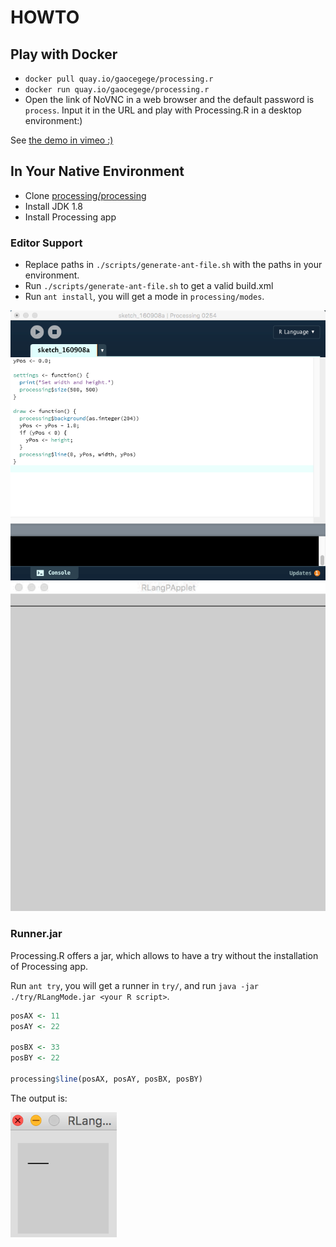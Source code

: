 # HOWTO

## Play with Docker

* `docker pull quay.io/gaocegege/processing.r`
* `docker run quay.io/gaocegege/processing.r`
* Open the link of NoVNC in a web browser and the default password is `process`. Input it in the URL and play with Processing.R in a desktop environment:)

See [the demo in vimeo :)](https://vimeo.com/207571123)

## In Your Native Environment

* Clone [processing/processing](https://github.com/processing/processing)
* Install JDK 1.8
* Install Processing app

### Editor Support

* Replace paths in `./scripts/generate-ant-file.sh` with the paths in your environment.
* Run `./scripts/generate-ant-file.sh` to get a valid build.xml
* Run `ant install`, you will get a mode in `processing/modes`.

<img src="./img/editor.png" width="600">

<img src="./img/demo.gif" width="600">

### Runner.jar

Processing.R offers a jar, which allows to have a try without the installation of Processing app. 

Run `ant try`, you will get a runner in `try/`, and run `java -jar ./try/RLangMode.jar <your R script>`.

```r
posAX <- 11
posAY <- 22

posBX <- 33
posBY <- 22

processing$line(posAX, posAY, posBX, posBY)
```

The output is:

<img src="./img/demo.png" height="200">
